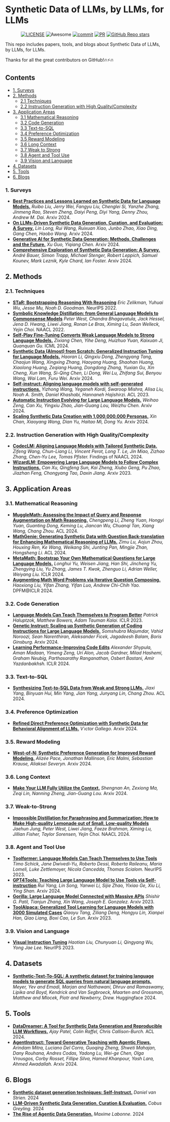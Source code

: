 # Synthetic Data of LLMs, by LLMs, for LLMs

<div align="center">

[![LICENSE](https://img.shields.io/github/license/wasiahmad/Awesome-LLM-Synthetic-Data-Generation)](https://github.com/wasiahmad/Awesome-LLM-Synthetic-Data-Generation/blob/main/LICENSE)
![Awesome](https://cdn.rawgit.com/sindresorhus/awesome/d7305f38d29fed78fa85652e3a63e154dd8e8829/media/badge.svg)
[![commit](https://img.shields.io/github/last-commit/wasiahmad/Awesome-LLM-Synthetic-Data-Generation?color=blue)](https://github.com/wasiahmad/Awesome-LLM-Synthetic-Data-Generation/commits/main)
[![PR](https://img.shields.io/badge/PRs-Welcome-red)](https://github.com/wasiahmad/Awesome-LLM-Synthetic-Data-Generation/pulls)
[![GitHub Repo stars](https://img.shields.io/github/stars/wasiahmad/Awesome-LLM-Synthetic-Data-Generation)](https://github.com/wasiahmad/Awesome-LLM-Synthetic-Data-Generation)
<!-- ![license](https://img.shields.io/bower/l/bootstrap?style=plastic) -->

</div>

This repo includes papers, tools, and blogs about Synthetic Data of LLMs, by LLMs, for LLMs.

Thanks for all the great contributors on GitHub!🔥⚡🔥

## Contents

* [1. Surveys](#11-Surveys)
* [2. Methods](#2-Methods)
  * [2.1 Techniques](#21-Techniques)
  * [2.2 Instruction Generation with High Quality/Complexity](#22-Instruction-Generation-with-High-QualityComplexity)
* [3. Application Areas](#3-Application-Areas)
  * [3.1 Mathematical Reasoning](#31-Mathematical-Reasoning)
  * [3.2 Code Generation](#32-Code-Generation)
  * [3.3 Text-to-SQL](#33-Text-to-SQL)
  * [3.4 Preference Optimization](#34-Preference-Optimization)
  * [3.5 Reward Modeling](#35-Reward-Modeling)
  * [3.6 Long Context](#36-Long-Context)
  * [3.7 Weak to Strong](#37-Weak-to-Strong)
  * [3.8 Agent and Tool Use](#38-Agent-and-Tool-Use)
  * [3.9 Vision and Language](#39-Vision-and-Language)
* [4. Datasets](#4-Datasets)
* [5. Tools](#5-Tools)
* [6. Blogs](#6-Blogs)

### 1. Surveys

- [**Best Practices and Lessons Learned on Synthetic Data for Language Models.**](https://arxiv.org/abs/2404.07503) *Ruibo Liu, Jerry Wei, Fangyu Liu, Chenglei Si, Yanzhe Zhang, Jinmeng Rao, Steven Zheng, Daiyi Peng, Diyi Yang, Denny Zhou, Andrew M. Dai.* Arxiv 2024.
- [**On LLMs-Driven Synthetic Data Generation, Curation, and Evaluation: A Survey.**](https://arxiv.org/abs/2406.15126) *Lin Long, Rui Wang, Ruixuan Xiao, Junbo Zhao, Xiao Ding, Gang Chen, Haobo Wang.* Arxiv 2024.
- [**Generative AI for Synthetic Data Generation: Methods, Challenges and the Future.**](https://arxiv.org/abs/2403.04190) *Xu Guo, Yiqiang Chen.* Arxiv 2024.
- [**Comprehensive Exploration of Synthetic Data Generation: A Survey.**](https://arxiv.org/abs/2401.02524) *André Bauer, Simon Trapp, Michael Stenger, Robert Leppich, Samuel Kounev, Mark Leznik, Kyle Chard, Ian Foster.* Arxiv 2024.


## 2. Methods

### 2.1. Techniques

- [**STaR: Bootstrapping Reasoning With Reasoning**](https://arxiv.org/abs/2203.14465) *Eric Zelikman, Yuhuai Wu, Jesse Mu, Noah D. Goodman.* NeurIPS 2022.
- [**Symbolic Knowledge Distillation: from General Language Models to Commonsense Models**](https://arxiv.org/abs/2110.07178) *Peter West, Chandra Bhagavatula, Jack Hessel, Jena D. Hwang, Liwei Jiang, Ronan Le Bras, Ximing Lu, Sean Welleck, Yejin Choi.* NAACL 2022.
- [**Self-Play Fine-Tuning Converts Weak Language Models to Strong Language Models.**](https://arxiv.org/abs/2401.01335) *Zixiang Chen, Yihe Deng, Huizhuo Yuan, Kaixuan Ji, Quanquan Gu.* ICML 2024.
- [**Synthetic Data (Almost) from Scratch: Generalized Instruction Tuning for Language Models.**](https://arxiv.org/abs/2402.13064) *Haoran Li, Qingxiu Dong, Zhengyang Tang, Chaojun Wang, Xingxing Zhang, Haoyang Huang, Shaohan Huang, Xiaolong Huang, Zeqiang Huang, Dongdong Zhang, Yuxian Gu, Xin Cheng, Xun Wang, Si-Qing Chen, Li Dong, Wei Lu, Zhifang Sui, Benyou Wang, Wai Lam, Furu Wei.* Arxiv 2024.
- [**Self-instruct: Aligning language models with self-generated instructions.**](https://arxiv.org/abs/2212.10560) *Yizhong Wang, Yeganeh Kordi, Swaroop Mishra, Alisa Liu, Noah A. Smith, Daniel Khashabi, Hannaneh Hajishirzi.* ACL 2023.
- [**Automatic Instruction Evolving for Large Language Models.**](https://arxiv.org/abs/2406.00770) *Weihao Zeng, Can Xu, Yingxiu Zhao, Jian-Guang Lou, Weizhu Chen.* Arxiv 2024.
- [**Scaling Synthetic Data Creation with 1,000,000,000 Personas.**](https://arxiv.org/abs/2406.20094) *Xin Chan, Xiaoyang Wang, Dian Yu, Haitao Mi, Dong Yu.* Arxiv 2024.

### 2.2. Instruction Generation with High Quality/Complexity

- [**CodecLM: Aligning Language Models with Tailored Synthetic Data.**](https://arxiv.org/abs/2404.05875) *Zifeng Wang, Chun-Liang Li, Vincent Perot, Long T. Le, Jin Miao, Zizhao Zhang, Chen-Yu Lee, Tomas Pfister.* Findings of NAACL 2024.
- [**WizardLM: Empowering Large Language Models to Follow Complex Instructions.**](https://arxiv.org/abs/2304.12244) *Can Xu, Qingfeng Sun, Kai Zheng, Xiubo Geng, Pu Zhao, Jiazhan Feng, Chongyang Tao, Daxin Jiang.* Arxiv 2023. 

## 3. Application Areas

### 3.1. Mathematical Reasoning
- [**MuggleMath: Assessing the Impact of Query and Response Augmentation on Math Reasoning.**](https://arxiv.org/abs/2310.05506v3) *Chengpeng Li, Zheng Yuan, Hongyi Yuan, Guanting Dong, Keming Lu, Jiancan Wu, Chuanqi Tan, Xiang Wang, Chang Zhou.* ACL 2024.
- [**MathGenie: Generating Synthetic Data with Question Back-translation for Enhancing Mathematical Reasoning of LLMs.**](https://arxiv.org/abs/2402.16352) *Zimu Lu, Aojun Zhou, Houxing Ren, Ke Wang, Weikang Shi, Junting Pan, Mingjie Zhan, Hongsheng Li.* ACL 2024.
- [**MetaMath: Bootstrap Your Own Mathematical Questions for Large Language Models.**](https://arxiv.org/abs/2309.12284) *Longhui Yu, Weisen Jiang, Han Shi, Jincheng Yu, Zhengying Liu, Yu Zhang, James T. Kwok, Zhenguo Li, Adrian Weller, Weiyang Liu.* ICLR 2024.
- [**Augmenting Math Word Problems via Iterative Question Composing.**](https://arxiv.org/abs/2401.09003) *Haoxiong Liu, Yifan Zhang, Yifan Luo, Andrew Chi-Chih Yao.* DPFM@ICLR 2024.

### 3.2. Code Generation
- [**Language Models Can Teach Themselves to Program Better**](https://arxiv.org/abs/2207.14502) *Patrick Haluptzok, Matthew Bowers, Adam Tauman Kalai.* ICLR 2023.
- [**Genetic Instruct: Scaling up Synthetic Generation of Coding Instructions for Large Language Models.**](https://arxiv.org/abs/2407.21077) *Somshubra Majumdar, Vahid Noroozi, Sean Narenthiran, Aleksander Ficek, Jagadeesh Balam, Boris Ginsburg.* Arxiv 2024.
- [**Learning Performance-Improving Code Edits**](https://arxiv.org/abs/2302.07867) *Alexander Shypula, Aman Madaan, Yimeng Zeng, Uri Alon, Jacob Gardner, Milad Hashemi, Graham Neubig, Parthasarathy Ranganathan, Osbert Bastani, Amir Yazdanbakhsh.* ICLR 2024.

### 3.3. Text-to-SQL
- [**Synthesizing Text-to-SQL Data from Weak and Strong LLMs.**](https://arxiv.org/abs/2408.03256) *Jiaxi Yang, Binyuan Hui, Min Yang, Jian Yang, Junyang Lin, Chang Zhou.* ACL 2024.

### 3.4. Preference Optimization
- [**Refined Direct Preference Optimization with Synthetic Data for Behavioral Alignment of LLMs.**](https://arxiv.org/abs/2402.08005) *V´ıctor Gallego.* Arxiv 2024.

### 3.5. Reward Modeling
- [**West-of-N: Synthetic Preference Generation for Improved Reward Modeling.**](https://arxiv.org/abs/2401.12086) *Alizée Pace, Jonathan Mallinson, Eric Malmi, Sebastian Krause, Aliaksei Severyn.* Arxiv 2024.

### 3.6. Long Context
- [**Make Your LLM Fully Utilize the Context.**](https://arxiv.org/abs/2404.16811) *Shengnan An, Zexiong Ma, Zeqi Lin, Nanning Zheng, Jian-Guang Lou.* Arxiv 2024.

### 3.7. Weak-to-Strong

- [**Impossible Distillation for Paraphrasing and Summarization: How to Make High-quality Lemonade out of Small, Low-quality Models**](https://arxiv.org/abs/2305.16635) *Jaehun Jung, Peter West, Liwei Jiang, Faeze Brahman, Ximing Lu, Jillian Fisher, Taylor Sorensen, Yejin Choi.* NAACL 2024.

### 3.8. Agent and Tool Use

- [**Toolformer: Language Models Can Teach Themselves to Use Tools**](https://arxiv.org/abs/2302.04761) *Timo Schick, Jane Dwivedi-Yu, Roberto Dessì, Roberta Raileanu, Maria Lomeli, Luke Zettlemoyer, Nicola Cancedda, Thomas Scialom.* NeurIPS 2023.
- [**GPT4Tools: Teaching Large Language Model to Use Tools via Self-instruction**](https://arxiv.org/abs/2305.18752) *Rui Yang, Lin Song, Yanwei Li, Sijie Zhao, Yixiao Ge, Xiu Li, Ying Shan.* Arxiv 2024.
- [**Gorilla: Large Language Model Connected with Massive APIs**]() *Shishir G. Patil, Tianjun Zhang, Xin Wang, Joseph E. Gonzalez.* Arxiv 2023.
- [**ToolAlpaca: Generalized Tool Learning for Language Models with 3000 Simulated Cases**](https://arxiv.org/abs/2306.05301) *Qiaoyu Tang, Ziliang Deng, Hongyu Lin, Xianpei Han, Qiao Liang, Boxi Cao, Le Sun.* Arxiv 2023.

### 3.9. Vision and Language

- [**Visual Instruction Tuning**](https://arxiv.org/abs/2304.08485) *Haotian Liu, Chunyuan Li, Qingyang Wu, Yong Jae Lee.* NeurIPS 2023.


## 4. Datasets

- [**Synthetic-Text-To-SQL: A synthetic dataset for training language models to generate SQL queries from natural language prompts.**](https://huggingface.co/datasets/gretelai/synthetic-text-to-sql) *Meyer, Yev and Emadi, Marjan and Nathawani, Dhruv and Ramaswamy, Lipika and Boyd, Kendrick and Van Segbroeck, Maarten and Grossman, Matthew and Mlocek, Piotr and Newberry, Drew.* Huggingface 2024.

## 5. Tools

- [**DataDreamer: A Tool for Synthetic Data Generation and Reproducible LLM Workflows.**](https://arxiv.org/abs/2402.10379) *Ajay Patel, Colin Raffel, Chris Callison-Burch.* ACL 2024.
- [**AgentInstruct: Toward Generative Teaching with Agentic Flows.**](https://arxiv.org/abs/2407.03502) *Arindam Mitra, Luciano Del Corro, Guoqing Zheng, Shweti Mahajan, Dany Rouhana, Andres Codas, Yadong Lu, Wei-ge Chen, Olga Vrousgos, Corby Rosset, Fillipe Silva, Hamed Khanpour, Yash Lara, Ahmed Awadallah.* Arxiv 2024.

## 6. Blogs

- [**Synthetic dataset generation techniques: Self-Instruct.**](https://huggingface.co/blog/davanstrien/self-instruct) *Daniel van Strien.* 2024
- [**LLM-Driven Synthetic Data Generation, Curation & Evaluation.**](https://cobusgreyling.medium.com/llm-driven-synthetic-data-generation-curation-evaluation-33731e33b525) *Cobus Greyling.* 2024
- [**The Rise of Agentic Data Generation.**](https://huggingface.co/blog/mlabonne/agentic-datagen) *Maxime Labonne.* 2024

  
